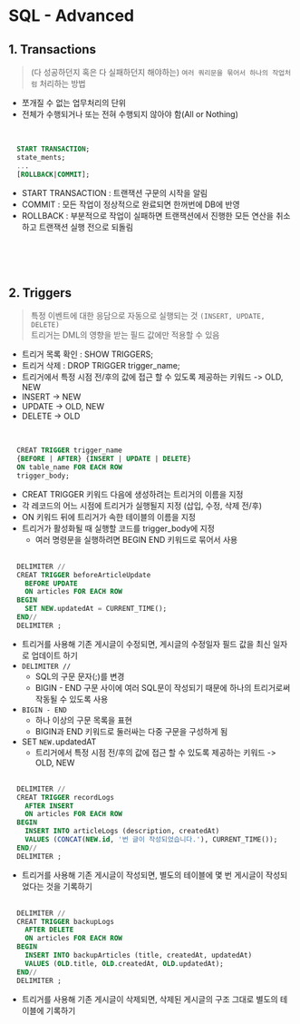 # SQL - Advanced

## 1. Transactions
> (다 성공하던지 혹은 다 실패하던지 해야하는) `여러 쿼리문을 묶어서 하나의 작업처럼` 처리하는 방법
- 쪼개질 수 없는 업무처리의 단위
- 전체가 수행되거나 또는 전혀 수행되지 않아야 함(All or Nothing)

<br/>

```SQL
  START TRANSACTION;
  state_ments;
  ...
  [ROLLBACK|COMMIT];
```
- START TRANSACTION : 트랜잭션 구문의 시작을 알림
- COMMIT : 모든 작업이 정상적으로 완료되면 한꺼번에 DB에 반영
- ROLLBACK : 부분적으로 작업이 실패하면 트랜잭션에서 진행한 모든 연산을 취소하고 트랜잭션 실행 전으로 되돌림 <br/><br/>

<br/><br/>

## 2. Triggers
> 특정 이벤트에 대한 응담으로 자동으로 실행되는 것 `(INSERT, UPDATE, DELETE)`  
> 트리거는 DML의 영향을 받는 필드 값에만 적용할 수 있음
- 트리거 목록 확인 : SHOW TRIGGERS; 
- 트리거 삭제 : DROP TRIGGER trigger_name;
- 트리거에서 특정 시점 전/후의 값에 접근 할 수 있도록 제공하는 키워드 -> OLD, NEW
- INSERT -> NEW
- UPDATE -> OLD, NEW
- DELETE -> OLD

<br/>

```SQL
  CREAT TRIGGER trigger_name
  {BEFORE | AFTER} {INSERT | UPDATE | DELETE}
  ON table_name FOR EACH ROW
  trigger_body;
```
- CREAT TRIGGER 키워드 다음에 생성하려는 트리거의 이름을 지정
- 각 레코드의 어느 시점에 트리거가 실행될지 지정 (삽입, 수정, 삭제 전/후)
- ON 키워드 뒤에 트리거가 속한 테이블의 이름을 지정
- 트리거가 활성화될 때 실행할 코드를 trigger_body에 지정
  - 여러 명령문을 실행하려면 BEGIN END 키워드로 묶어서 사용 <br/><br/>

```SQL
  DELIMITER //
  CREAT TRIGGER beforeArticleUpdate
    BEFORE UPDATE
    ON articles FOR EACH ROW
  BEGIN
    SET NEW.updatedAt = CURRENT_TIME();
  END//
  DELIMITER ;
```
- 트리거를 사용해 기존 게시글이 수정되면, 게시글의 수정일자 필드 값을 최신 일자로 업데이트 하기 
- `DELIMITER //`
  -  SQL의 구문 문자(;)를 변경
  - BIGIN - END 구문 사이에 여러 SQL문이 작성되기 때문에 하나의 트리거로써 작동될 수 있도록 사용
- `BIGIN - END`
  - 하나 이상의 구문 목록을 표현
  - BIGIN과 END 키워드로 둘러싸는 다중 구문을 구성하게 됨
- SET `NEW.`updatedAT
  - 트리거에서 특정 시점 전/후의 값에 접근 할 수 있도록 제공하는 키워드 -> OLD, NEW <br/><br/>

```SQL
  DELIMITER //
  CREAT TRIGGER recordLogs
    AFTER INSERT
    ON articles FOR EACH ROW
  BEGIN
    INSERT INTO articleLogs (description, createdAt)
    VALUES (CONCAT(NEW.id, '번 글이 작성되었습니다.'), CURRENT_TIME());
  END//
  DELIMITER ;
```
- 트리거를 사용해 기존 게시글이 작성되면, 별도의 테이블에 몇 번 게시글이 작성되었다는 것을 기록하기 <br/><br/>

```SQL
  DELIMITER //
  CREAT TRIGGER backupLogs
    AFTER DELETE
    ON articles FOR EACH ROW
  BEGIN
    INSERT INTO backupArticles (title, createdAt, updatedAt)
    VALUES (OLD.title, OLD.createdAt, OLD.updatedAt);
  END//
  DELIMITER ;
```
- 트리거를 사용해 기존 게시글이 삭제되면, 삭제된 게시글의 구조 그대로 별도의 테이블에 기록하기 <br/><br/>
